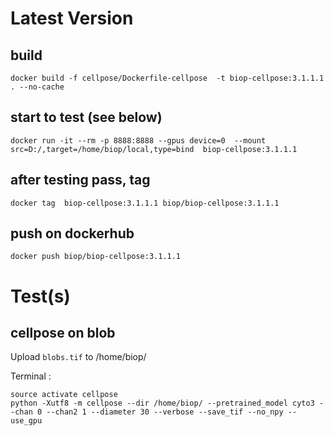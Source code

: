 # Latest Version

## build
```
docker build -f cellpose/Dockerfile-cellpose  -t biop-cellpose:3.1.1.1 . --no-cache
```
## start to test (see below)
```
docker run -it --rm -p 8888:8888 --gpus device=0  --mount src=D:/,target=/home/biop/local,type=bind  biop-cellpose:3.1.1.1
```

## after testing pass, tag 
```
docker tag  biop-cellpose:3.1.1.1 biop/biop-cellpose:3.1.1.1
```

## push on dockerhub
```
docker push biop/biop-cellpose:3.1.1.1
```

# Test(s)

## cellpose on blob
Upload `blobs.tif` to /home/biop/

Terminal :
```
source activate cellpose
python -Xutf8 -m cellpose --dir /home/biop/ --pretrained_model cyto3 --chan 0 --chan2 1 --diameter 30 --verbose --save_tif --no_npy --use_gpu 
```



